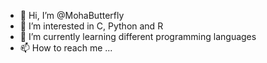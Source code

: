 - 👋 Hi, I’m @MohaButterfly
- 👀 I’m interested in C, Python and R
- 🌱 I’m currently learning different programming languages
- 📫 How to reach me ...

<!---
MohaButterfly/MohaButterfly is a ✨ special ✨ repository because its `README.md` (this file) appears on your GitHub profile.
You can click the Preview link to take a look at your changes.
--->
